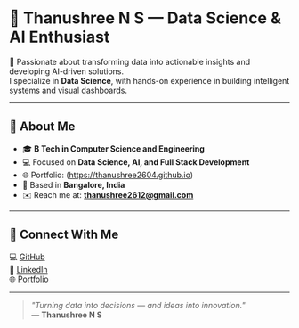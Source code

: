 # 🌟 Thanushree N S — Data Science & AI Enthusiast  

🚀 Passionate about transforming data into actionable insights and developing AI-driven solutions.  
I specialize in **Data Science**, with hands-on experience in building intelligent systems and visual dashboards.

---

## 🧠 About Me
- 🎓 **B Tech in Computer Science and Engineering**  
- 💻 Focused on **Data Science, AI, and Full Stack Development**  
- 🌐 Portfolio: (https://thanushree2604.github.io)  
- 📍 Based in **Bangalore, India**  
- ✉️ Reach me at: **thanushree2612@gmail.com**  

---

## 🔗 Connect With Me 
💻 [GitHub](https://github.com/thanushree2604)  
🔗 [LinkedIn](https://linkedin.com/in/thanushree-n-s-20aa482a0)  
🌐 [Portfolio](https://thanushree2604.github.io)  

---

> *"Turning data into decisions — and ideas into innovation."*  
— **Thanushree N S**
